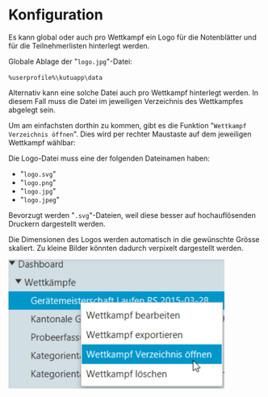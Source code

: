 # Konfiguration

Es kann global oder auch pro Wettkampf ein Logo für die Notenblätter und für die Teilnehmerlisten hinterlegt werden.

Globale Ablage der "`logo.jpg`"-Datei:

`%userprofile%\kutuapp\data`

Alternativ kann eine solche Datei auch pro Wettkampf hinterlegt werden. In diesem Fall muss die Datei im jeweiligen Verzeichnis des Wettkampfes abgelegt sein.

Um am einfachsten dorthin zu kommen, gibt es die Funktion "`Wettkampf Verzeichnis öffnen`". Dies wird per rechter Maustaste auf dem jeweiligen Wettkampf wählbar:

Die Logo-Datei muss eine der folgenden Dateinamen haben:

* "`logo.svg`"
* "`logo.png`"
* "`logo.jpg`"
* "`logo.jpeg`"

Bevorzugt werden "`.svg`"-Dateien, weil diese besser auf hochauflösenden Druckern dargestellt werden.

Die Dimensionen des Logos werden automatisch in die gewünschte Grösse skaliert. Zu kleine Bilder könnten dadurch verpixelt dargestellt werden.

![Pfad zum Wettkampf-Ordner](../.gitbook/assets/path-to-wettkampf-dir.png)

